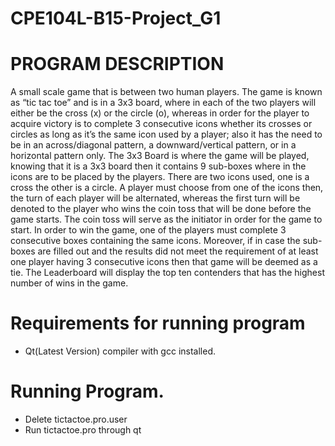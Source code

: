 # CPE104L-B15-Project_G1

# PROGRAM DESCRIPTION
A small scale game that is between two human players. The game is known as “tic tac toe” and is in a 3x3 board, where in each of the two players will either be the cross (x) or the circle (o), whereas in order for the player to acquire victory is to complete 3 consecutive icons whether its crosses or circles as long as it’s the same icon used by a player; also it has the need to be in an across/diagonal pattern, a downward/vertical pattern, or in a horizontal pattern only.
The 3x3 Board is where the game will be played, knowing that it is a 3x3 board then it contains 9 sub-boxes where in the icons are to be placed by the players.
There are two icons used, one is a cross the other is a circle. A player must choose from one of the icons then, the turn of each player will be alternated, whereas the first turn will be denoted to the player who wins the coin toss that will be done before the game starts. The coin toss will serve as the initiator in order for the game to start.
In order to win the game, one of the players must complete 3 consecutive boxes containing the same icons. Moreover, if in case the sub-boxes are filled out and the results did not meet the requirement of at least one player having 3 consecutive icons then that game will be deemed as a tie.
The Leaderboard will display the top ten contenders that has the highest number of wins in the game.


# Requirements for running program
- Qt(Latest Version) compiler with gcc installed.

# Running Program.
- Delete tictactoe.pro.user
- Run tictactoe.pro through qt
